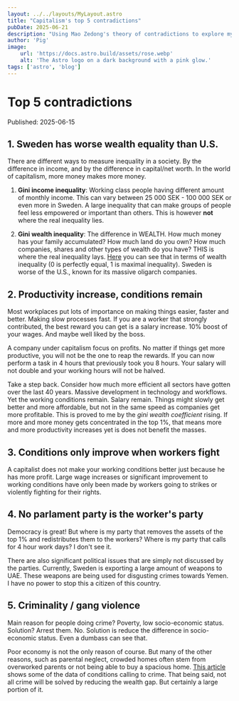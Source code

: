 ```yaml
---
layout: ../../layouts/MyLayout.astro
title: "Capitalism's top 5 contradictions"
pubDate: 2025-06-21
description: "Using Mao Zedong's theory of contradictions to explore my opinion on faults of capitalism"
author: 'Pig'
image: 
    url: 'https://docs.astro.build/assets/rose.webp'
    alt: 'The Astro logo on a dark background with a pink glow.'
tags: ['astro', 'blog']
---
```

# Top 5 contradictions

Published: 2025-06-15

## 1. Sweden has worse wealth equality than U.S.

There are different ways to measure inequality in a society. By the difference in income, and by the difference in capital/net worth. In the world of capitalism, more money makes more money.

1. **Gini income inequality**: Working class people having different amount of monthly income. This can vary between 25 000 SEK - 100 000 SEK or even more in Sweden. A large inequality that can make groups of people feel less empowered or important than others. This is however **not** where the real inequality lies.

2. **Gini wealth inequality**: The difference in WEALTH. How much money has your family accumulated? How much land do you own? How much companies, shares and other types of wealth do you have? THIS is where the real inequality lays. [Here](https://en.wikipedia.org/wiki/List_of_sovereign_states_by_wealth_inequality#List) you can see that in terms of wealth inequality (0 is perfectly equal, 1 is maximal inequality). Sweden is worse of the U.S., known for its massive oligarch companies.

## 2. Productivity increase, conditions remain

Most workplaces put lots of importance on making things easier, faster and better. Making slow processes fast. If you are a worker that strongly contributed, the best reward you can get is a salary increase. 10% boost of your wages. And maybe well liked by the boss.

A company under capitalism focus on profits. No matter if things get more productive, you will not be the one to reap the rewards. If you can now perform a task in 4 hours that previously took you 8 hours. Your salary will not double and your working hours will not be halved.

Take a step back. Consider how much more efficient all sectors have gotten over the last 40 years. Massive development in technology and workflows. Yet the working conditions remain. Salary remain. Things might slowly get better and more affordable, but not in the same speed as companies get more profitable. This is proved to me by the *gini wealth coefficient* rising. If more and more money gets concentrated in the top 1%, that means more and more productivity increases yet is does not benefit the masses.

## 3. Conditions only improve when workers fight

A capitalist does not make your working conditions better just because he has more profit. Large wage increases or significant improvement to working conditions have only been made by workers going to strikes or violently fighting for their rights.

## 4. No parlament party is the worker's party

Democracy is great! But where is my party that removes the assets of the top 1% and redistributes them to the workers? Where is my party that calls for 4 hour work days? I don't see it.

There are also significant political issues that are simply not discussed by the parties. Currently, Sweden is exporting a large amount of weapons to UAE. These weapons are being used for disgusting crimes towards Yemen. I have no power to stop this a citizen of this country.  

## 5. Criminality / gang violence

Main reason for people doing crime? Poverty, low socio-economic status. 
Solution? Arrest them.
No. Solution is reduce the difference in socio-economic status. Even a dumbass can see that.

Poor economy is not the only reason of course. But many of the other reasons, such as parental neglect, crowded homes often stem from overworked parents or not being able to buy a spacious home. [This article](https://www.justice.gc.ca/eng/rp-pr/csj-sjc/crime/rr06_6/p2.html) shows some of the data of conditions calling to crime.
That being said, not all crime will be solved by reducing the wealth gap. But certainly a large portion of it.

